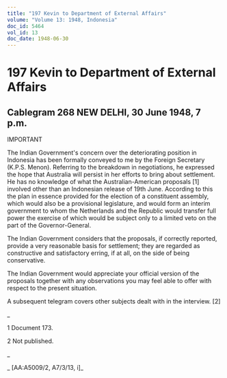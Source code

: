 ```yaml
---
title: "197 Kevin to Department of External Affairs"
volume: "Volume 13: 1948, Indonesia"
doc_id: 5464
vol_id: 13
doc_date: 1948-06-30
---
```


# 197 Kevin to Department of External Affairs

## Cablegram 268 NEW DELHI, 30 June 1948, 7 p.m.

IMPORTANT

The Indian Government's concern over the deteriorating position in Indonesia has been formally conveyed to me by the Foreign Secretary (K.P.S. Menon). Referring to the breakdown in negotiations, he expressed the hope that Australia will persist in her efforts to bring about settlement. He has no knowledge of what the Australian-American proposals [1] involved other than an Indonesian release of 19th June. According to this the plan in essence provided for the election of a constituent assembly, which would also be a provisional legislature, and would form an interim government to whom the Netherlands and the Republic would transfer full power the exercise of which would be subject only to a limited veto on the part of the Governor-General.

The Indian Government considers that the proposals, if correctly reported, provide a very reasonable basis for settlement; they are regarded as constructive and satisfactory erring, if at all, on the side of being conservative.

The Indian Government would appreciate your official version of the proposals together with any observations you may feel able to offer with respect to the present situation.

A subsequent telegram covers other subjects dealt with in the interview. [2]

_

1 Document 173.

2 Not published.

_

_ [AA:A5009/2, A7/3/13, i]_
